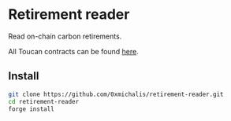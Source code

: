 # Retirement reader

Read on-chain carbon retirements.

All Toucan contracts can be found [here](https://app.toucan.earth/contracts).

## Install

```sh
git clone https://github.com/0xmichalis/retirement-reader.git
cd retirement-reader
forge install
```
